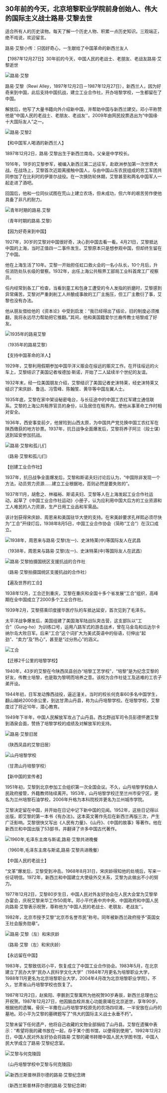 ## 30年前的今天，北京培黎职业学院前身创始人、伟大的国际主义战士路易·艾黎去世

适合所有人的历史读物。每天了解一个历史人物、积累一点历史知识。三观端正，绝不戏说，欢迎留言。  

路易·艾黎小传：只因好奇心，一生献给了中国革命的新西兰友人

【1987年12月27日】30年前的今天，中国人民的老战士、老朋友、老战友路易·艾黎逝世

![路易·艾黎](路易·艾黎.jpg)

路易·艾黎（Rewi Alley，1897年12月2日－1987年12月27日），新西兰人，因为好奇来到中国，此后支持中国抗战，建立工业合作社，开办培黎学校，一生都留在了中国。

解放后，他写了大量书籍向外介绍新中国，并帮助中国与新西兰建交。邓小平称赞他是“中国人民的老战士、老朋友、老战友''。2009年由网民投票选出为“中国缘·十大国际友人”之一。

![路易·艾黎2](路易·艾黎2.jpg)

【和中国军人喝酒的新西兰人】

1897年12月2日，路易·艾黎出生于新西兰南岛，父亲是中学校长。

1916年，19岁的艾黎参军，被编入新西兰第二远征军，赴欧洲参加第一次世界大战。在战场上，艾黎首次近距离接触中国人，与由中国山东农民组成的劳工军团共同参加了在比利时的伊普尔战役。在一次换防轮休期，艾黎甚至和两名中国军人一起走进了酒吧。

回国后，他和一位同伙试图在荒山上建立农场，但未成功，但六年的艰苦劳作使他具备了非凡的耐力。

![青年时期的路易.艾黎](青年时期的路易.艾黎.jpeg)

（青年时期的路易.艾黎）

【因为好奇来到中国】

1927年，30岁的艾黎对中国很好奇，决心到中国去看一看。4月21日，艾黎抵达中国的上海，当时正值四一二事件发生。艾黎原本只是想参观中国，但却终生留在了中国。

他在上海生活了10年。艾黎一开始担任虹口救火会的一名小队长，10个月后，升任消防处队长级的督察。1932年，出任上海公共租界工部局工业科首席工厂视察员。

任内经常到各工厂检查，当看到童工和包身工遭受的令人发指的折磨时，艾黎感到异常痛苦。艾黎对严重剥削工人并酿成事故的工厂主施压，但工厂主敷衍了事，艾黎也没有办法。

他从朋友借给他的《资本论》中受到启发：“我已经得出了结论，旧的制度必须推翻，我将永远尽力帮助把它推翻。”其间，他和美国籍爱尔兰裔传教士培黎成了好友。

![1935年的路易艾黎](1935年的路易艾黎.jpeg)

（1935年的路易艾黎）

【支持中国革命的洋人】

1929年，艾黎利用假期参加中国华洋义赈会在绥远的赈灾工作。在开往绥远的火车上，艾黎结识了美国记者埃德加·斯诺，开始了二人延续半个世纪的友谊。

1932年末，经一位美国朋友介绍，艾黎结识了美国记者史沫特莱，经史沫特莱又结识了宋庆龄、鲁迅、冯雪峰、陈翰笙、黄华等中国左翼人士。

1935年底，艾黎在家中架设秘密电台，与长征途中的中国工农红军建立通信联系。艾黎的上海公共租界官员的身份，以及居住在租界内，使他从事革命工作时相对安全。

1936年，西安事变前夕，他冒险到山西太原，为中国共产党兑换中国工农红军在陕西缴获的地方钞票。1937年，抗日战争全面爆发后，艾黎将养子阿兰（段士谋）送到延安参加抗战。

![路易·艾黎和孤儿们](路易·艾黎和孤儿们.jpg)

（路易·艾黎和孤儿们）

【创建工业合作社】

1937年，抗日战争全面爆发后，艾黎和斯诺夫妇讨论后认为，“中国除非发现一个方法，动员劳力资源……建立工业根据地，否则必然是要失败的”。

1937年11月，胡愈之、林福裕、斯诺夫妇、艾黎等人在上海发起工业合作社运动，起草了《中国工业合作社运动》小册子，认为应利用中国大后方的工业资源和工人难民的人力资源，生产日用工业品和军需品。

该计划获得宋庆龄、周恩来和美国驻华大使的支持。在宋美龄要求孔祥熙必须尽快为“工合”开绿灯后，1938年8月5日，中国工业合作协会（简称“工合”）在汉口成立。

![1938年，周恩来与路易·艾黎(左一)、史沫特莱(中)等国际友人在武昌](1938年，周恩来与路易·艾黎(左一)、史沫特莱(中)等国际友人在武昌.jpeg)

（1938年，周恩来与路易·艾黎(左一)、史沫特莱(中)等国际友人在武昌）

![路易·艾黎拍摄国统区支援抗战的合作社](路易·艾黎拍摄国统区支援抗战的合作社.jpeg)

（路易·艾黎拍摄国统区支援抗战的合作社）

【遍及世界的工合】

1938年12月，工合迁到重庆，艾黎在重庆和全国十多个省发展“工合”组织，高峰期在全中国成立了2000多个工业合作社。

1939年2月，艾黎搭乘印度援华医疗队的车抵达延安，首次见到了毛泽东。

太平洋战争爆发后，美国组建了美国海军陆战队突击营，这支部队以“工合”（Gung-ho）为训练口号，运用八路军式的游击战术，曾在马金岛和瓜达尔卡纳尔岛大败日军。后来“工合”这个词扩大为美式英语中的俗语，衍伸出“起劲”、“卖力”及“热心”，甚至是“过分热心”的涵义。

![工合](工合.jpg)

【迁移2千公里的培黎学校】

1940年，43岁的艾黎在今陕西凤县创办“培黎工艺学校”，“培黎”是为纪念艾黎的好友，传教士培黎，也是取为黎明而培养之意。该校为合作社徒工及逃难的工农子弟开设。

1944年初，日军发动豫西战役，逼近潼关。当时的校长何克率60多名中国学生，翻山越岭2000余公里，到达甘肃山丹县，称为山丹培黎学校。在培黎学校，艾黎度过了将近10年，潜心教育。

1949年下半年，中国人民解放军攻占了山丹县。西北野战军司令员彭德怀邀艾黎到酒泉会面，赞扬了培黎学校的成绩及对解放军的支持。

![路易·艾黎旧居](路易·艾黎旧居.jpg)

（陕西凤县的艾黎旧居）

![山丹培黎学校](山丹培黎学校.jpg)

（甘肃山丹培黎学校）

【新中国的宣传者】

1951年初，艾黎到北京参加工合组织第一次全国会议。不久，山丹培黎学校由人民政府接管，外籍教师陆续离开。1953年，山丹培黎学校迁至兰州市安宁区，更名为兰州培黎石油学校，2006年升格为本科院校并更名为兰州城市学院。

艾黎决定留在中国，并开始在日记中记下新中国的见闻。1952年，这些日记得以出版，即艾黎的第一本书《有办法》。这本英文著作先后在新西兰再版三次，产生广泛影响。艾黎很快又写出《人民有力量》、《山丹》、《中国的故事》等著作。他在新西兰和中国出版了53部书，并翻译了许多中国古代著作。

![1960年,毛泽东主席与斯诺,路易·艾黎共进晚餐](1960年,毛泽东主席与斯诺,路易·艾黎共进晚餐.jpeg)

（1960年,毛泽东主席与斯诺,路易·艾黎共进晚餐）

【中国人民的老战士】

“文革”爆发后，艾黎受到冲击。1968年8月31日，宋庆龄得知他的处境后，写来一份证明信。1972年，新西兰和中国建立大使级外交关系，艾黎为此做出不小的努力。

1977年12月2日，艾黎80岁生日，中国人民对外友好协会在人民大会堂为艾黎举办宴会，庆祝艾黎来华工作50周年。邓小平代表中共中央、中国政府和中国人民向路易·艾黎表示祝贺，尊称他为“中国人民的老战士、老朋友、老战友''。

1982年，北京市授予艾黎“北京市名誉市民”称号。同年被新西兰政府授予“英国女王社会服务勋章”。

![路易·艾黎（左）和宋庆龄](路易·艾黎（左）和宋庆龄.jpg)

（路易·艾黎（左）和宋庆龄）

【永远留在中国】

1983年，艾黎致信邓小平，恢复成立了中国工业合作协会。1983年5月，在北京建立了民办大学“民办人民科学文化大学”（1984年7月更名为培黎职业大学，1988年11月更名为北京培黎职业大学，2004年4月改为北京培黎职业学院）。不久，甘肃省山丹培黎学校也恢复了。

1987年12月2日，赵紫阳、李鹏到艾黎寓所为他祝贺90岁寿辰，新西兰总理也公开祝贺。1987年12月27日，他因脑血栓并发心功能衰竭在北京逝世，享年90岁。根据他的遗嘱，骨灰一半撒在山丹培黎学校原先的农场四坝滩，一半安放在山丹的墓地。邓小平为艾黎的墓碑题写了“伟大的国际主义战士永垂不朽”。

艾黎未留下任何遗产，他将自己收藏的文物全部捐给了山丹县。艾黎在遗嘱中表示：“希望将我的藏书放在一起，存于某个图书馆，以便得到使用”。1992年12月2日，中国人民对外友好协会将路易·艾黎的藏书转赠中国人民大学图书馆，中国人民大学成立了路易·艾黎纪念室。

![艾黎与何克陵园](艾黎与何克陵园.jpg)

（山丹培黎学校中艾黎与何克陵园）

![新西兰斯普林菲尔德的路易·艾黎纪念碑](新西兰斯普林菲尔德的路易·艾黎纪念碑.JPG)

（新西兰斯普林菲尔德的路易·艾黎纪念碑）

















### 

